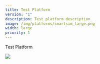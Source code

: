 ```yaml
---
title: Test Platform
version: "1"
description: Test platform description
image: /img/platforms/smartsim_large.png
width: large
priority: 1
---
```

Test Platform 

![](/img/575-536x354.jpeg)